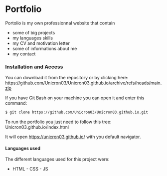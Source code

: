 # Portfolio
Portolio is my own professionnal website that contain 
  - some of big projects
  - my languages skills
  - my CV and motivation letter
  - some of informations about me
  - my contact

### Installation and Access
You can download it from the repository or by clicking here:
https://github.com/Unicron03/Unicron03.github.io/archive/refs/heads/main.zip

If you have Git Bash on your machine you can open it and enter this command:
```sh
$ git clone https://github.com/Unicron03/Unicron03.github.io.git
```

To run the portfolio you just need to follow this tree:
Unicron03.github.io/index.html

It will open https://unicron03.github.io/ with you default navigator.

#### Languages used
The different languages used for this project were:
  - HTML  - CSS  - JS